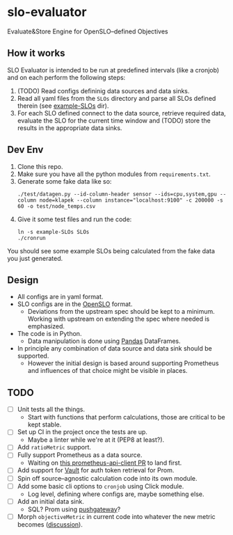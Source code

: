 # slo-evaluator
Evaluate&amp;Store Engine for OpenSLO–defined Objectives

## How it works

SLO Evaluator is intended to be run at predefined intervals (like a cronjob) and on each perform the following steps:

1. (TODO) Read configs defininig data sources and data sinks.
2. Read all yaml files from the `SLOs` directory and parse all SLOs defined therein (see [example-SLOs](example-SLOs) dir).
3. For each SLO defined connect to the data source, retrieve required data, evaluate the SLO for the current time window and (TODO) store the results in the appropriate data sinks.

## Dev Env

1. Clone this repo.
2. Make sure you have all the python modules from `requirements.txt`.
3. Generate some fake data like so:
   ```
   ./test/datagen.py --id-column-header sensor --ids=cpu,system,gpu --column node=klapek --column instance="localhost:9100" -c 200000 -s 60 -o test/node_temps.csv
   ```
4. Give it some test files and run the code:
   ```
   ln -s example-SLOs SLOs
   ./cronrun
   ```

You should see some example SLOs being calculated from the fake data you just generated.

## Design

* All configs are in yaml format.
* SLO configs are in the [OpenSLO](https://github.com/OpenSLO/OpenSLO/) format.
  * Deviations from the upstream spec should be kept to a minimum. Working with upstream on extending the spec where needed is emphasized.
* The code is in Python.
  * Data manipulation is done using [Pandas](https://pandas.pydata.org/) DataFrames.
* In principle any combination of data source and data sink should be supported.
  * However the initial design is based around supporting Prometheus and influences of that choice might be visible in places.

## TODO

* [ ] Unit tests all the things.
  * Start with functions that perform calculations, those are critical to be kept stable.
* [ ] Set up CI in the project once the tests are up.
  * Maybe a linter while we're at it (PEP8 at least?).
* [ ] Add `ratioMetric` support.
* [ ] Fully support Prometheus as a data source.
  * Waiting on [this prometheus-api-client PR](https://github.com/AICoE/prometheus-api-client-python/pull/234) to land first.
* [ ] Add support for [Vault](https://www.vaultproject.io/) for auth token retrieval for Prom.
* [ ] Spin off source–agnostic calculation code into its own module.
* [ ] Add some basic cli options to `cronjob` using Click module.
  * Log level, defining where configs are, maybe something else.
* [ ] Add an initial data sink.
  * SQL? Prom using [pushgateway](https://github.com/prometheus/pushgateway)?
* [ ] Morph `objectiveMetric` in current code into whatever the new metric becomes ([discussion](https://gist.github.com/nobl9-mikec/a1a55d97d77f10216be775eaad7221ac#gistcomment-3998338)).

